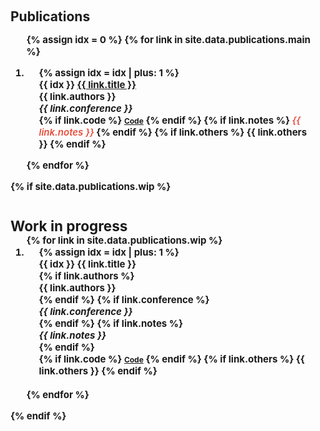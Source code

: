 <h1 id="research"></h1>

<h2 style="margin: 60px 0px -15px;">Publications <temp style="font-size:15px;">
<!-- [</temp><a href="https://scholar.google.com/citations?user=MyXvwGgAAAAJ" target="_blank" style="font-size:15px;">Google Scholar</a><temp style="font-size:15px;">]</temp><temp style="font-size:15px;"> -->
<!-- [</temp><a href="https://orcid.org/0009-0009-8600-9965" target="_blank" style="font-size:15px;">ORCID</a><temp style="font-size:15px;">]</temp></h2> -->


<div class="publications">
<ol class="bibliography">

{% assign idx = 0 %}
{% for link in site.data.publications.main %}

<li>
<div class="pub-row">
  <!-- <div class="col-sm-3 abbr" style="position: relative;padding-right: 15px;padding-left: 15px;"><abbr class="badge">{{ link.conference_short }}</abbr></div> -->
  <div class="col-sm-9" style="position: relative;padding-right: 15px;padding-left: 20px;">
      {% assign idx = idx | plus: 1 %}
      <div class="title"><span class="badge label-num">{{ idx }}</span> <a href="{{ link.pdf }}">{{ link.title }}</a></div>
      <div class="author">{{ link.authors }}</div>
      <div class="periodical"><em>{{ link.conference }}</em>
      </div>
    <div class="links">
      <!-- {% if link.pdf %} 
      <a href="{{ link.pdf }}" class="btn btn-sm z-depth-0" role="button" target="_blank" style="font-size:12px;">PDF</a>
      {% endif %} -->
      {% if link.code %} 
      <a href="{{ link.code }}" class="btn btn-sm z-depth-0" role="button" target="_blank" style="font-size:12px;">Code</a>
      {% endif %}
      <!-- {% if link.page %} 
      <a href="{{ link.page }}" class="btn btn-sm z-depth-0" role="button" target="_blank" style="font-size:12px;">Project Page</a>
      {% endif %}
      {% if link.data %} 
      <a href="{{ link.data }}" class="btn btn-sm z-depth-0" role="button" target="_blank" style="font-size:12px;">Dataset</a>
      {% endif %}
      {% if link.bibtex %} 
      <a href="{{ link.bibtex }}" class="btn btn-sm z-depth-0" role="button" target="_blank" style="font-size:12px;">BibTex</a>
      {% endif %} -->
      {% if link.notes %} 
      <strong> <i style="color:#e74d3c; font-weight:600">{{ link.notes }}</i></strong>
      {% endif %}
      {% if link.others %} 
      {{ link.others }}
      {% endif %}
    </div>
  </div>
</div>
</li>

<!-- <br> -->

{% endfor %}

</ol>
</div>


{% if site.data.publications.wip %}
<h2 style="margin: 40px 0px -15px;">Work in progress</h2>
<div class="publications">
<ol class="bibliography">
{% for link in site.data.publications.wip %}
<li>
<div class="pub-row">
  <!-- <div class="col-sm-3 abbr" style="position: relative;padding-right: 15px;padding-left: 15px;"><abbr class="badge">{{ link.conference_short }}</abbr></div> -->
  <div class="col-sm-9" style="position: relative;padding-right: 15px;padding-left: 20px;">
      {% assign idx = idx | plus: 1 %}
      <div class="title"><span class="badge label-num">{{ idx }}</span> {{ link.title }}</div>
      {% if link.authors %}<div class="author">{{ link.authors }}</div>{% endif %}
      {% if link.conference %}<div class="periodical"><em>{{ link.conference }}</em></div>{% endif %}
      {% if link.notes %}<div class="periodical"><em>{{ link.notes }}</em></div>{% endif %}
    <div class="links">
      <!-- {% if link.pdf %}
      <a href="{{ link.pdf }}" class="btn btn-sm z-depth-0" role="button" target="_blank" style="font-size:12px;">PDF</a>
      {% endif %} -->
      {% if link.code %}
      <a href="{{ link.code }}" class="btn btn-sm z-depth-0" role="button" target="_blank" style="font-size:12px;">Code</a>
      {% endif %}
      <!-- {% if link.page %}
      <a href="{{ link.page }}" class="btn btn-sm z-depth-0" role="button" target="_blank" style="font-size:12px;">Project Page</a>
      {% endif %}
      {% if link.data %}
      <a href="{{ link.data }}" class="btn btn-sm z-depth-0" role="button" target="_blank" style="font-size:12px;">Dataset</a>
      {% endif %}
      {% if link.bibtex %}
      <a href="{{ link.bibtex }}" class="btn btn-sm z-depth-0" role="button" target="_blank" style="font-size:12px;">BibTex</a>
      {% endif %} -->
      {% if link.others %}
      {{ link.others }}
      {% endif %}
    </div>
  </div>
</div>
</li>
<br>
{% endfor %}
</ol>
</div>
{% endif %}


